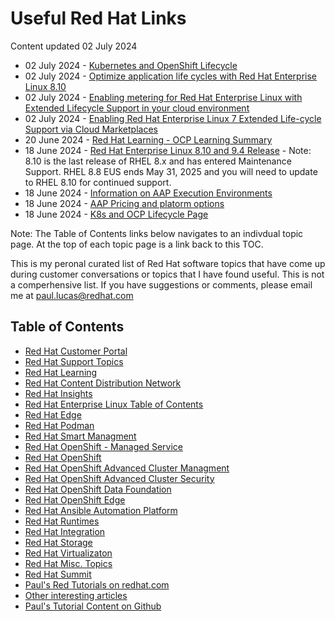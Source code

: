 # Useful Red Hat Links
Content updated 02 July 2024

- 02 July 2024 - [Kubernetes and OpenShift Lifecycle](https://github.com/pslucas0212/K8-and-OpenShift-Lifecycle)
- 02 July 2024 - [Optimize application life cycles with Red Hat Enterprise Linux 8.10](https://www.redhat.com/en/blog/optimize-application-life-cycles-red-hat-enterprise-linux-810)
- 02 July 2024 - [Enabling metering for Red Hat Enterprise Linux with Extended Lifecycle Support in your cloud environment](https://access.redhat.com/articles/7061563)
- 02 July 2024 - [Enabling Red Hat Enterprise Linux 7 Extended Life-cycle Support via Cloud Marketplaces](https://access.redhat.com/articles/rhel-7-els-on-cloud)
- 20 June 2024 - [Red Hat Learning - OCP Learning Summary](https://github.com/pslucas0212/RedHatLearning-OCP-Learning-Summary)
- 18 June 2024 - [Red Hat Enterprise Linux 8.10 and 9.4 Release](https://access.redhat.com/documentation/en-us/red_hat_enterprise_linux/9/html/9.4_release_notes/index) - Note: 8.10 is the last release of RHEL 8.x and has entered Maintenance Support. RHEL 8.8 EUS ends May 31, 2025 and you will need to update to RHEL 8.10 for continued support.  
- 18 June 2024 - [Information on AAP Execution Environments](https://developers.redhat.com/articles/2023/05/08/how-create-execution-environments-using-ansible-builder)   
- 18 June 2024 - [AAP Pricing and platorm options](https://www.redhat.com/en/technologies/management/ansible/pricing)   
- 18 June 2024 - [K8s and OCP Lifecycle Page](https://github.com/pslucas0212/K8-and-OpenShift-Lifecycle)

Note: The Table of Contents links below navigates to an indivdual topic page.  At the top of each topic page is a link back to this TOC.

This is my peronal curated list of Red Hat software topics that have come up during customer conversations or topics that I have found useful.  This is not a comperhensive list.  If you have suggestions or comments, please email me at paul.lucas@redhat.com


## Table of Contents
- [Red Hat Customer Portal](https://github.com/pslucas0212/Customer-Portal-Useful-Links)
- [Red Hat Support Topics](https://github.com/pslucas0212/RedHatSupport-Useful-Links/blob/main/README.md)
- [Red Hat Learning](https://github.com/pslucas0212/RedHatLearning-Useful-Links/blob/main/README.md) 
- [Red Hat Content Distribution Network](https://github.com/pslucas0212/RedHatCDN-Useful-Links/blob/main/README.md)
- [Red Hat Insights](https://github.com/pslucas0212/Red-Hat-Insights-Useful-Links) 
- [Red Hat Enterprise Linux Table of Contents](https://github.com/pslucas0212/Red-Hat-Enterprise-Linux-Table-of-Contents/)
- [Red Hat Edge](https://github.com/pslucas0212/Red-Hat-Edge/tree/main)
- [Red Hat Podman](https://github.com/pslucas0212/RedHatPodman-Useful-Links)
- [Red Hat Smart Managment](https://github.com/pslucas0212/SmartManagement-Useful-Links/blob/main/README.md) 
- [Red Hat OpenShift - Managed Service](https://github.com/pslucas0212/OCP-ManagedService-UsefulLink)
- [Red Hat OpenShift](https://github.com/pslucas0212/OCP-Useful-Links/blob/main/README.md) 
- [Red Hat OpenShift Advanced Cluster Managment](https://github.com/pslucas0212/OCP-ACM-UsefulLink)
- [Red Hat OpenShift Advanced Cluster Security](https://github.com/pslucas0212/OCP-ACS-UsefulLink)
- [Red Hat OpenShift Data Foundation](https://github.com/pslucas0212/Openshift-Data-Foundation-Useful-Links)
- [Red Hat OpenShift Edge](https://github.com/pslucas0212/OCP-Useful-Links/blob/main/README.md#red-hat-openshift-edge)
- [Red Hat Ansible Automation Platform](https://github.com/pslucas0212/AAP-Useful-Links/blob/main/README.md)
- [Red Hat Runtimes](https://github.com/pslucas0212/RedHatRuntimes-Useful-Links/blob/main/README.md)
- [Red Hat Integration](https://github.com/pslucas0212/RedHatIntegration-Useful-Links/)
- [Red Hat Storage](https://github.com/pslucas0212/RedHatStorage-Useful-Links/blob/main/README.md)
- [Red Hat Virtualizaton](https://github.com/pslucas0212/RedHatVirtualization-Useful-Links/blob/main/README.md)
- [Red Hat Misc. Topics](https://github.com/pslucas0212/RedHatMiscTopics-Useful-Links/blob/main/README.md)
- [Red Hat Summit](https://github.com/pslucas0212/Red-Hat-Summit/)
- [Paul's Red Tutorials on redhat.com](https://github.com/pslucas0212/Paul-Red-Hat-Tutorials)
- [Other interesting articles]()
- [Paul's Tutorial Content on Github](https://github.com/pslucas0212/PaulsTutorials/tree/main)

